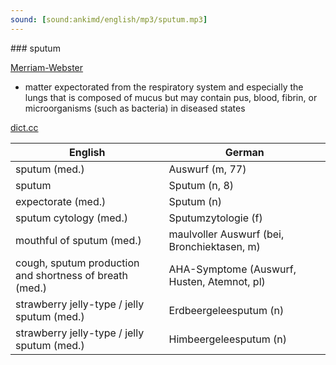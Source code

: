 ```yaml
---
sound: [sound:ankimd/english/mp3/sputum.mp3]
---
```


\### sputum

[Merriam-Webster](https://www.merriam-webster.com/dictionary/sputum)

- matter expectorated from the respiratory system and especially the lungs that is composed of mucus but may contain pus, blood, fibrin, or microorganisms (such as bacteria) in diseased states

[dict.cc](https://www.dict.cc/sputum)

| English        | German       |
| -------------- | ------------ |
| sputum (med.) | Auswurf (m, 77) |
| sputum | Sputum (n, 8) |
| expectorate (med.) | Sputum (n) |
| sputum cytology (med.) | Sputumzytologie (f) |
| mouthful of sputum (med.) | maulvoller Auswurf (bei, Bronchiektasen, m) |
| cough, sputum production and shortness of breath (med.) | AHA-Symptome (Auswurf, Husten, Atemnot, pl) |
| strawberry jelly-type / jelly sputum (med.) | Erdbeergeleesputum (n) |
| strawberry jelly-type / jelly sputum (med.) | Himbeergeleesputum (n) |
